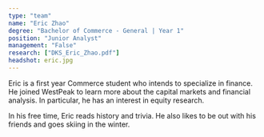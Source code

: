 ```yaml
---
type: "team"
name: "Eric Zhao"
degree: "Bachelor of Commerce - General | Year 1"
position: "Junior Analyst"
management: "False"
research: ["DKS_Eric_Zhao.pdf"]
headshot: eric.jpg
---
```


Eric is a first year Commerce student who intends to specialize in finance. He joined WestPeak to learn more about the capital markets and financial analysis. In particular, he has an interest in equity research.

In his free time, Eric reads history and trivia. He also likes to be out with his friends and goes skiing in the winter.
